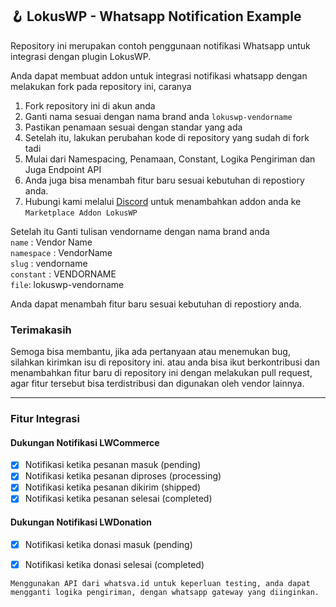 ## 🪝 LokusWP - Whatsapp Notification Example

Repository ini merupakan contoh penggunaan notifikasi Whatsapp untuk integrasi dengan plugin LokusWP.

Anda dapat membuat addon untuk integrasi notifikasi whatsapp dengan melakukan fork
pada repository ini, caranya

1. Fork repository ini di akun anda
2. Ganti nama sesuai dengan nama brand anda `lokuswp-vendorname`
3. Pastikan penamaan sesuai dengan standar yang ada
4. Setelah itu, lakukan perubahan kode di repository yang sudah di fork tadi
5. Mulai dari Namespacing, Penamaan, Constant, Logika Pengiriman dan Juga Endpoint API
6. Anda juga bisa menambah fitur baru sesuai kebutuhan di repostiory anda.
7. Hubungi kami melalui [Discord](https://discord.gg/mmufJWENN8) untuk menambahkan addon anda
   ke `Marketplace Addon LokusWP`

Setelah itu Ganti tulisan vendorname dengan nama brand anda\
`name` : Vendor Name\
`namespace` : VendorName\
`slug` : vendorname\
`constant` : VENDORNAME\
`file`: lokuswp-vendorname

Anda dapat menambah fitur baru sesuai kebutuhan di repostiory anda.

### Terimakasih

Semoga bisa membantu, jika ada pertanyaan atau menemukan bug, silahkan
kirimkan isu di repository ini. atau anda bisa ikut berkontribusi dan menambahkan fitur baru di repository ini dengan
melakukan pull request, agar fitur tersebut bisa terdistribusi dan digunakan
oleh vendor lainnya.

<hr>

### Fitur Integrasi

#### Dukungan Notifikasi LWCommerce

- [X] Notifikasi ketika pesanan masuk (pending)
- [X] Notifikasi ketika pesanan diproses (processing)
- [X] Notifikasi ketika pesanan dikirim (shipped)
- [X] Notifikasi ketika pesanan selesai (completed)

#### Dukungan Notifikasi LWDonation

- [X] Notifikasi ketika donasi masuk (pending)
- [X] Notifikasi ketika donasi selesai (completed)


`Menggunakan API dari whatsva.id untuk keperluan testing, anda dapat mengganti logika pengiriman, dengan whatsapp gateway yang diinginkan.`

